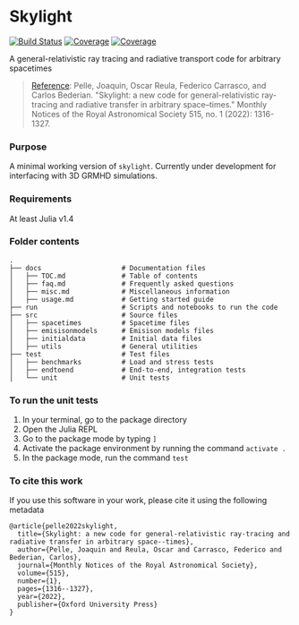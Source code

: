 # Skylight

[![Build Status](https://github.com/joaquinpelle/Skylight.jl/actions/workflows/CI.yml/badge.svg?branch=main)](https://github.com/joaquinpelle/Skylight.jl/actions/workflows/CI.yml?query=branch%3Amain)
[![Coverage](https://codecov.io/gh/joaquinpelle/Skylight.jl/branch/main/graph/badge.svg)](https://codecov.io/gh/joaquinpelle/Skylight.jl)
[![Coverage](https://coveralls.io/repos/github/joaquinpelle/Skylight.jl/badge.svg?branch=main)](https://coveralls.io/github/joaquinpelle/Skylight.jl?branch=main)

A general-relativistic ray tracing and radiative transport code for arbitrary spacetimes

> [Reference](https://academic.oup.com/mnras/article-abstract/515/1/1316/6631564): Pelle, Joaquin, Oscar Reula, Federico Carrasco, and Carlos Bederian. "Skylight: a new code for general-relativistic ray-tracing and radiative transfer in arbitrary space–times." Monthly Notices of the Royal Astronomical Society 515, no. 1 (2022): 1316-1327.

### Purpose

A minimal working version of `skylight`. Currently under development for interfacing with 3D GRMHD simulations.
  
### Requirements

At least Julia v1.4

### Folder contents

    .
    ├── docs                    # Documentation files
    │   ├── TOC.md              # Table of contents
    │   ├── faq.md              # Frequently asked questions
    │   ├── misc.md             # Miscellaneous information
    │   ├── usage.md            # Getting started guide 
    ├── run                     # Scripts and notebooks to run the code
    ├── src                     # Source files
    │   ├── spacetimes          # Spacetime files
    │   ├── emisisonmodels      # Emisison models files
    │   ├── initialdata         # Initial data files
    │   ├── utils               # General utilities
    ├── test                    # Test files 
    │   ├── benchmarks          # Load and stress tests
    │   ├── endtoend            # End-to-end, integration tests
    │   └── unit                # Unit tests

### To run the unit tests

1. In your terminal, go to the package directory 
2. Open the Julia REPL
3. Go to the package mode by typing `]`
4. Activate the package environment by running the command `activate .`
5. In the package mode, run the command `test`

### To cite this work

If you use this software in your work, please cite it using the following metadata

```
@article{pelle2022skylight,
  title={Skylight: a new code for general-relativistic ray-tracing and radiative transfer in arbitrary space--times},
  author={Pelle, Joaquin and Reula, Oscar and Carrasco, Federico and Bederian, Carlos},
  journal={Monthly Notices of the Royal Astronomical Society},
  volume={515},
  number={1},
  pages={1316--1327},
  year={2022},
  publisher={Oxford University Press}
}
```